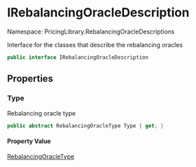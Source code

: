 # IRebalancingOracleDescription

Namespace: PricingLibrary.RebalancingOracleDescriptions

Interface for the classes that describe the rebalancing oracles

```csharp
public interface IRebalancingOracleDescription
```

## Properties

### **Type**

Rebalancing oracle type

```csharp
public abstract RebalancingOracleType Type { get; }
```

#### Property Value

[RebalancingOracleType](./pricinglibrary.rebalancingoracledescriptions.rebalancingoracletype.md)<br>
